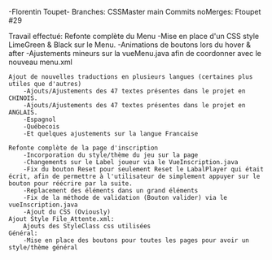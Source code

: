 -Florentin Toupet-
    Branches:
        CSSMaster
        main
    Commits noMerges: Ftoupet #29

Travail effectué:
    Refonte complète du Menu
        -Mise en place d'un CSS style LimeGreen & Black sur le Menu.
        -Animations de boutons lors du hover & after
        -Ajustements mineurs sur la vueMenu.java afin de coordonner avec le nouveau menu.xml

    Ajout de nouvelles traductions en plusieurs langues (certaines plus utiles que d'autres)
        -Ajouts/Ajustements des 47 textes présentes dans le projet en CHINOIS.
        -Ajouts/Ajustements des 47 textes présentes dans le projet en ANGLAIS.
        -Espagnol 
        -Québecois
        -Et quelques ajustements sur la langue Francaise
    
    Refonte complète de la page d'inscription
        -Incorporation du style/thème du jeu sur la page
        -Changements sur le Label joueur via le VueInscription.java
        -Fix du bouton Reset pour seulement Reset le LabalPlayer qui était écrit, afin de permettre à l'utilisateur de simplement appuyer sur le bouton pour réécrire par la suite.
        -Replacement des éléments dans un grand éléments
        -Fix de la méthode de validation (Bouton valider) via le vueInscription.java
        -Ajout du CSS (Oviously)
    Ajout Style File_Attente.xml:
        Ajouts des StyleClass css utilisées
    Général:
        -Mise en place des boutons pour toutes les pages pour avoir un style/thème général

